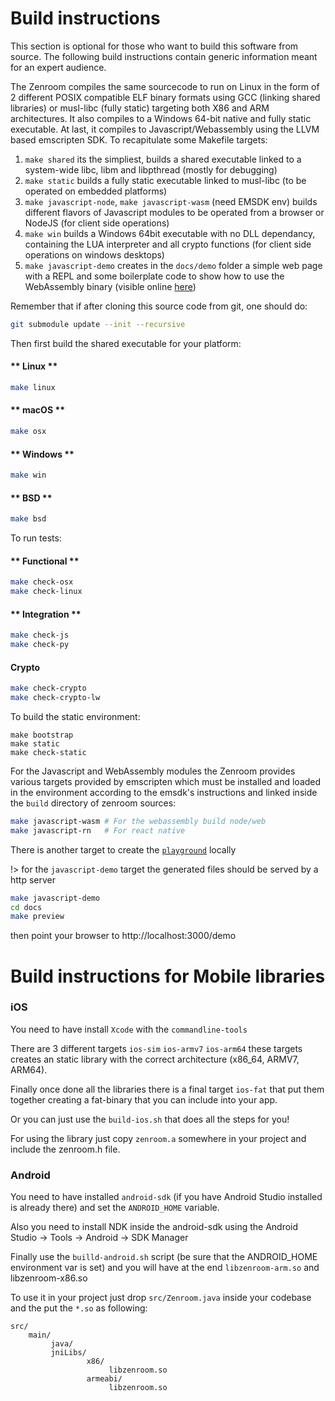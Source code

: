 # Build instructions

This section is optional for those who want to build this software from source. The following build instructions contain generic information meant for an expert audience.

The Zenroom compiles the same sourcecode to run on Linux in the form of 2 different POSIX compatible ELF binary formats using GCC (linking shared libraries) or musl-libc (fully static) targeting both X86 and ARM architectures. It also compiles to a Windows 64-bit native and fully static executable. At last, it compiles to Javascript/Webassembly using the LLVM based emscripten SDK. To recapitulate some Makefile targets:

1. `make shared` its the simpliest, builds a shared executable linked to a system-wide libc, libm and libpthread (mostly for debugging)
2. `make static` builds a fully static executable linked to musl-libc (to be operated on embedded platforms)
3. `make javascript-node`, `make javascript-wasm` (need EMSDK env) builds different flavors of Javascript modules to be operated from a browser or NodeJS (for client side operations)
4. `make win` builds a Windows 64bit executable with no DLL dependancy, containing the LUA interpreter and all crypto functions (for client side operations on windows desktops)
5. `make javascript-demo` creates in the `docs/demo` folder a simple web page with a REPL and some boilerplate code to show how to use the WebAssembly binary (visible online [here](https://zenroom.dyne.org/demo))

Remember that if after cloning this source code from git, one should do:
```bash
git submodule update --init --recursive
```

Then first build the shared executable for your platform:

<!-- tabs:start -->

#### ** Linux **

```bash
make linux
```

#### ** macOS **

```bash
make osx
```

#### ** Windows **

```bash
make win
```

#### ** BSD **
```bash
make bsd
```

<!-- tabs:end -->


To run tests:

<!-- tabs:start -->

#### ** Functional **

```bash
make check-osx
make check-linux
```

#### ** Integration **

```bash
make check-js
make check-py
```

#### **Crypto**
```bash
make check-crypto
make check-crypto-lw
```

<!-- tabs:end -->

To build the static environment:

```
make bootstrap
make static
make check-static
```

For the Javascript and WebAssembly modules the Zenroom provides various targets provided by emscripten which must be installed and loaded in the environment according to the emsdk's instructions and linked inside the `build` directory of zenroom sources:

```bash
make javascript-wasm # For the webassembly build node/web
make javascript-rn   # For react native
```

There is another target to create the [`playground`](https://dev.zenroom.org/demo/) locally 

!> for the `javascript-demo` target the generated files should be served by a http server

```bash
make javascript-demo
cd docs
make preview
```

then point your browser to http://localhost:3000/demo

# Build instructions for Mobile libraries

### iOS

You need to have install `Xcode` with the `commandline-tools`

There are 3 different targets `ios-sim` `ios-armv7` `ios-arm64` these targets creates an static library with the correct architecture (x86_64, ARMV7, ARM64).

Finally once done all the libraries there is a final target `ios-fat` that put them together creating a fat-binary that you can include into your app. 

Or you can just use the `build-ios.sh` that does all the steps for you!

For using the library just copy `zenroom.a` somewhere in your project and include the zenroom.h file.

### Android

You need to have installed `android-sdk` (if you have Android Studio installed is already there) and set the `ANDROID_HOME` variable.

Also you need to install NDK inside the android-sdk using the Android Studio -> Tools -> Android -> SDK Manager

Finally use the `builld-android.sh` script (be sure that the ANDROID_HOME environment var is set) and you will have at the end `libzenroom-arm.so` and libzenroom-x86.so

To use it in your project just drop `src/Zenroom.java` inside your codebase and the put the `*.so` as following:

```
src/
    main/
         java/
         jniLibs/
                 x86/ 
                      libzenroom.so
                 armeabi/ 
                      libzenroom.so
```